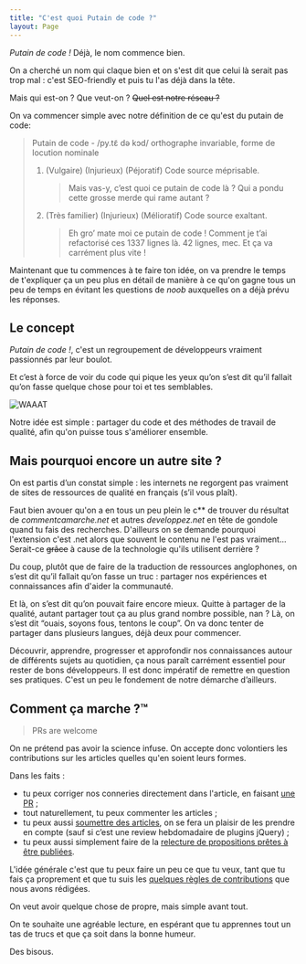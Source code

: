 ```yaml
---
title: "C'est quoi Putain de code ?"
layout: Page
---
```


_Putain de code !_ Déjà, le nom commence bien.

On a cherché un nom qui claque bien et on s'est dit que celui là serait pas trop
mal : c'est SEO-friendly et puis tu l'as déjà dans la tête.

Mais qui est-on ? Que veut-on ? <del>Quel est notre réseau ?</del>

On va commencer simple avec notre définition de ce qu'est du putain de code:

> Putain de code - /py.tɛ̃ də kɔd/ orthographe invariable, forme de locution
> nominale
>
> 1. (Vulgaire) (Injurieux) (Péjoratif) Code source méprisable.
>    > Mais vas-y, c’est quoi ce putain de code là ? Qui a pondu cette grosse
>    > merde qui rame autant ?
> 2. (Très familier) (Injurieux) (Mélioratif) Code source exaltant.
>    > Eh gro’ mate moi ce putain de code ! Comment je t’ai refactorisé ces 1337
>    > lignes là. 42 lignes, mec. Et ça va carrément plus vite !

Maintenant que tu commences à te faire ton idée, on va prendre le temps de
t'expliquer ça un peu plus en détail de manière à ce qu'on gagne tous un peu de
temps en évitant les questions de _noob_ auxquelles on a déjà prévu les
réponses.

## Le concept

*Putain de code !*, c'est un regroupement de développeurs vraiment passionnés
par leur boulot.

Et c’est à force de voir du code qui pique les yeux qu’on s’est dit qu’il
fallait qu’on fasse quelque chose pour toi et tes semblables.

  <img src="WAAAT.gif" alt="WAAAT" />

Notre idée est simple : partager du code et des méthodes de travail de qualité,
afin qu'on puisse tous s'améliorer ensemble.

## Mais pourquoi encore un autre site ?

On est partis d’un constat simple : les internets ne regorgent pas vraiment de
sites de ressources de qualité en français (s’il vous plaît).

Faut bien avouer qu'on a en tous un peu plein le c\** de trouver du résultat de
_commentcamarche.net_ et autres _developpez.net_ en tête de gondole quand tu
fais des recherches. D'ailleurs on se demande pourquoi l'extension c'est .net
alors que souvent le contenu ne l'est pas vraiment... Serait-ce <del>grâce</del>
à cause de la technologie qu'ils utilisent derrière ?

Du coup, plutôt que de faire de la traduction de ressources anglophones, on
s’est dit qu’il fallait qu’on fasse un truc : partager nos expériences et
connaissances afin d'aider la communauté.

Et là, on s’est dit qu’on pouvait faire encore mieux. Quitte à partager de la
qualité, autant partager tout ça au plus grand nombre possible, nan ? Là, on
s’est dit “ouais, soyons fous, tentons le coup”. On va donc tenter de partager
dans plusieurs langues, déjà deux pour commencer.

Découvrir, apprendre, progresser et approfondir nos connaissances autour de
différents sujets au quotidien, ça nous paraît carrément essentiel pour rester
de bons développeurs. Il est donc impératif de remettre en question ses
pratiques. C'est un peu le fondement de notre démarche d’ailleurs.

## Comment ça marche ?™

> PRs are welcome

On ne prétend pas avoir la science infuse. On accepte donc volontiers les
contributions sur les articles quelles qu'en soient leurs formes.

Dans les faits :

* tu peux corriger nos conneries directement dans l'article, en faisant [une
  PR](/fr/contribuer/#correction-d-un-post-existant) ;
* tout naturellement, tu peux commenter les articles ;
* tu peux aussi [soumettre des
  articles](https://github.com/putaindecode/putaindecode.io/issues), on se fera
  un plaisir de les prendre en compte (sauf si c’est une review hebdomadaire de
  plugins jQuery) ;
* tu peux aussi simplement faire de la [relecture de propositions prêtes à être
  publiées](https://github.com/putaindecode/putaindecode.io/pulls?q=is%3Aopen+label%3Apost+is%3Apr).

L'idée générale c'est que tu peux faire un peu ce que tu veux, tant que tu fais
ça proprement et que tu suis les [quelques règles de
contributions](https://github.com/putaindecode/putaindecode.io/blob/master/CONTRIBUTING.md)
que nous avons rédigées.

On veut avoir quelque chose de propre, mais simple avant tout.

On te souhaite une agréable lecture, en espérant que tu apprennes tout un tas de
trucs et que ça soit dans la bonne humeur.

Des bisous.
